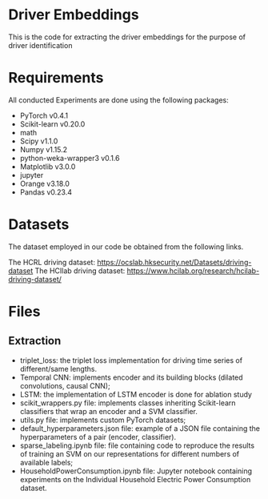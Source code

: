 # Driver Embeddings
This is the code for extracting the driver embeddings for the purpose of driver identification 

# Requirements
All conducted Experiments are done using the following packages: 
* PyTorch v0.4.1 
* Scikit-learn v0.20.0
* math 
* Scipy v1.1.0
* Numpy v1.15.2
* python-weka-wrapper3 v0.1.6
* Matplotlib v3.0.0
* jupyter 
* Orange v3.18.0
* Pandas v0.23.4

# Datasets

The dataset employed in our code be obtained from the following links. 

The HCRL driving dataset: https://ocslab.hksecurity.net/Datasets/driving-dataset
The HCIlab driving dataset: https://www.hcilab.org/research/hcilab-driving-dataset/

# Files

## Extraction

* triplet_loss: the triplet loss implementation for driving time series of different/same lengths.
* Temporal CNN: implements encoder and its building blocks (dilated convolutions, causal CNN);
* LSTM: the implementation of LSTM encoder is done for ablation study 
* scikit_wrappers.py file: implements classes inheriting Scikit-learn classifiers that wrap an encoder and a SVM classifier.
* utils.py file: implements custom PyTorch datasets;
* default_hyperparameters.json file: example of a JSON file containing the hyperparameters of a pair (encoder, classifier).
* sparse_labeling.ipynb file: file containing code to reproduce the results of training an SVM on our representations for different numbers of available labels;
* HouseholdPowerConsumption.ipynb file: Jupyter notebook containing experiments on the Individual Household Electric Power Consumption dataset.
